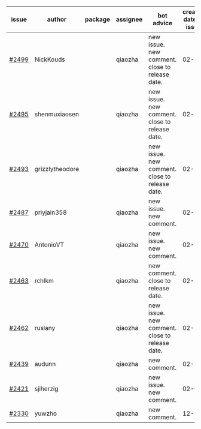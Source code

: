 | issue | author | package | assignee | bot advice | created date of issue | target release date | date from target |
| ------ | ------ | ------ | ------ | ------ | ------ | ------ | :-----: |
| [#2499](https://github.com/Azure/sdk-release-request/issues/2499) | NickKouds |  | qiaozha | new issue. new comment. close to release date.  | 02-25 | 03-02 | 0 |
| [#2495](https://github.com/Azure/sdk-release-request/issues/2495) | shenmuxiaosen |  | qiaozha | new issue. new comment. close to release date.  | 02-25 | 03-01 | -1 |
| [#2493](https://github.com/Azure/sdk-release-request/issues/2493) | grizzlytheodore |  | qiaozha | new issue. new comment. close to release date.  | 02-25 | 03-01 | -1 |
| [#2487](https://github.com/Azure/sdk-release-request/issues/2487) | priyjain358 |  | qiaozha | new issue. new comment. | 02-25 | 03-14 |  |
| [#2470](https://github.com/Azure/sdk-release-request/issues/2470) | AntonioVT |  | qiaozha | new issue. new comment. | 02-18 | 03-07 |  |
| [#2463](https://github.com/Azure/sdk-release-request/issues/2463) | rchlkm |  | qiaozha | new comment. close to release date.  | 02-18 | 02-28 | -2 |
| [#2462](https://github.com/Azure/sdk-release-request/issues/2462) | ruslany |  | qiaozha | new issue. new comment. close to release date.  | 02-18 | 03-01 | -1 |
| [#2439](https://github.com/Azure/sdk-release-request/issues/2439) | audunn |  | qiaozha | new comment. | 02-10 | 02-14 |  |
| [#2421](https://github.com/Azure/sdk-release-request/issues/2421) | sjiherzig |  | qiaozha | new issue. new comment. | 02-07 | 02-15 |  |
| [#2330](https://github.com/Azure/sdk-release-request/issues/2330) | yuwzho |  | qiaozha | new comment. | 12-22 | 01-17 |  |
